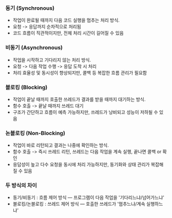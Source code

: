### 동기 (Synchronous)
- 작업이 완료될 때까지 다음 코드 실행을 멈추는 처리 방식.
- 요청 -> 응답까지 순차적으로 처리됨
- 코드 흐름이 직관적이지만, 전체 처리 시간이 길어질 수 있음

### 비동기 (Asynchronous)
- 작업을 시작하고 기다리지 않는 처리 방식.
- 요청 -> 다음 작업 수행 -> 응답 도착 시 처리 
- 처리 효율성 및 동시성이 향상되지만, 콜백 등 복잡한 흐름 관리가 필요함

### 블로킹 (Blocking)
- 작업이 끝날 때까지 호출한 쓰레드가 결과를 받을 때까지 대기하는 방식.
- 함수 호출 -> 끝날 때까지 쓰레드 대기
- 구조가 간단하고 흐름이 예측 가능하지만, 쓰레드가 낭비되고 성능이 저하될 수 있음

### 논블로킹 (Non-Blocking)
- 작업이 바로 리턴되고 결과는 나중에 확인하는 방식.
- 함수 호출 -> 즉시 쓰레드 리턴, 쓰레드는 다음 작업을 계속 실행, 끝나면 콜백 or 확인
- 응답성이 높고 다수 요청을 동시에 처리 가능하지만, 동기화와 상태 관리가 복잡해질 수 있음

### 두 방식의 차이
- 동기/비동기 : 흐름 제어 방식 — 프로그램이 다음 작업을 '기다리느냐/넘어가느냐'
- 블로킹/논블로킹 : 쓰레드 제어 방식 — 호출한 쓰레드가 '멈추느냐/계속 실행하느냐'